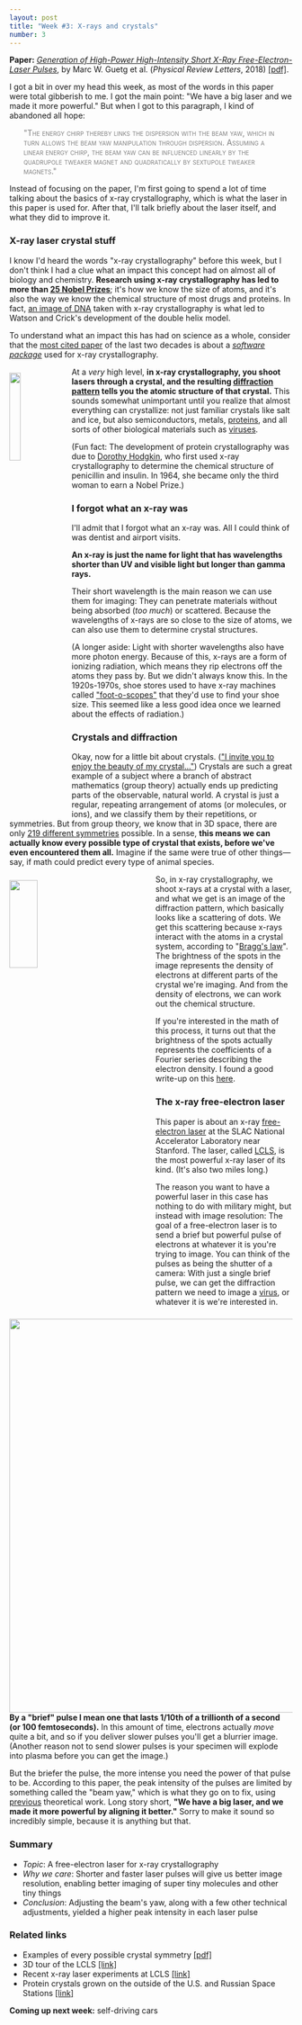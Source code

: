 ```yaml
---
layout: post
title: "Week #3: X-rays and crystals"
number: 3
---
```


__Paper:__ [_Generation of High-Power High-Intensity Short X-Ray Free-Electron-Laser Pulses_](https://doi.org/10.1103/PhysRevLett.120.014801), by Marc W. Guetg et al. (_Physical Review Letters_, 2018) [[pdf]](http://sci-hub.tw/10.1103/PhysRevLett.120.014801).

I got a bit in over my head this week, as most of the words in this paper were total gibberish to me. I got the main point: "We have a big laser and we made it more powerful." But when I got to this paragraph, I kind of abandoned all hope:

<p style="color: #808080; font-variant: small-caps; margin-left: 5%; margin-right: 5%;">"The energy chirp thereby links the dispersion with the beam yaw, which in turn allows the beam yaw manipulation through dispersion. Assuming a linear energy chirp, the beam yaw can be influenced linearly by the quadrupole tweaker magnet and quadratically by sextupole tweaker magnets."</p>

Instead of focusing on the paper, I'm first going to spend a lot of time talking about the basics of x-ray crystallography, which is what the laser in this paper is used for. After that, I'll talk briefly about the laser itself, and what they did to improve it.

### X-ray laser crystal stuff

I know I'd heard the words "x-ray crystallography" before this week, but I don't think I had a clue what an impact this concept had on almost all of biology and chemistry. __Research using x-ray crystallography has led to more than [25 Nobel Prizes](https://en.wikipedia.org/wiki/X-ray_crystallography#Nobel_Prizes_involving_X-ray_crystallography)__; it's how we know the size of atoms, and it's also the way we know the chemical structure of most drugs and proteins. In fact, [an image of DNA](https://en.wikipedia.org/wiki/Photo_51) taken with x-ray crystallography is what led to Watson and Crick's development of the double helix model.

<!-- <img src="{{ site.baseurl }}/public/images/week3/dna.jpg" style="width: 20%; min-width: 100px; float: left; margin-right: 5px;"> -->
<!-- By Source (WP:NFCC#4), Fair use, https://en.wikipedia.org/w/index.php?curid=38068629 -->

To understand what an impact this has had on science as a whole, consider that the [most cited paper](https://www.nature.com/news/the-top-100-papers-1.16224#/alternative) of the last two decades is about a [_software package_](http://scripts.iucr.org/cgi-bin/paper?S0108767307043930) used for x-ray crystallography.

<img src="{{ site.baseurl }}/public/images/week3/xray.jpg" style="width: 20%; min-width: 100px; float: left; margin-top: 10px; margin-right: 10px;">
<!-- By Jeff Dahl - Own work, CC BY-SA 3.0, https://commons.wikimedia.org/w/index.php?curid=3020011 -->

At a _very_ high level, __in x-ray crystallography, you shoot lasers through a crystal, and the resulting [diffraction pattern](https://en.wikipedia.org/wiki/X-ray#/media/File:X-ray_diffraction_pattern_3clpro.jpg) tells you the atomic structure of that crystal.__ This sounds somewhat unimportant until you realize that almost everything can crystallize: not just familiar crystals like salt and ice, but also semiconductors, metals, [proteins](https://en.wikipedia.org/wiki/Protein_crystallization), and all sorts of other biological materials such as [viruses](https://www.ncbi.nlm.nih.gov/pubmed/23737050).

(Fun fact: The development of protein crystallography was due to [Dorothy Hodgkin](https://en.wikipedia.org/wiki/Dorothy_Hodgkin), who first used x-ray crystallography to determine the chemical structure of penicillin and insulin. In 1964, she became only the third woman to earn a Nobel Prize.)

### I forgot what an x-ray was

I'll admit that I forgot what an x-ray was. All I could think of was dentist and airport visits.

__An x-ray is just the name for light that has wavelengths shorter than UV and visible light but longer than gamma rays.__

Their short wavelength is the main reason we can use them for imaging: They can penetrate materials without being absorbed (*too much*) or scattered. Because the wavelengths of x-rays are so close to the size of atoms, we can also use them to determine crystal structures. 

(A longer aside: Light with shorter wavelengths also have more photon energy. Because of this, x-rays are a form of ionizing radiation, which means they rip electrons off the atoms they pass by. But we didn't always know this. In the 1920s-1970s, shoe stores used to have x-ray machines called ["foot-o-scopes"](https://en.wikipedia.org/wiki/Shoe-fitting_fluoroscope) that they'd use to find your shoe size. This seemed like a less good idea once we learned about the effects of radiation.)

### Crystals and diffraction

Okay, now for a little bit about crystals. (["I invite you to enjoy the beauty of my crystal..."](https://youtu.be/eIAkWaQi0AE?t=6m05s)) Crystals are such a great example of a subject where a branch of abstract mathematics (group theory) actually ends up predicting parts of the observable, natural world. A crystal is just a regular, repeating arrangement of atoms (or molecules, or ions), and we classify them by their repetitions, or symmetries. But from group theory, we know that in 3D space, there are only [219 different symmetries](https://en.wikipedia.org/wiki/Space_group) possible. In a sense, __this means we can actually know every possible type of crystal that exists, before we've even encountered them all.__ Imagine if the same were true of other things&mdash;say, if math could predict every type of animal species.

<img src="{{ site.baseurl }}/public/images/week3/diagram.png" style="width: 20%; min-width: 250px; float: left; margin-top: 10px; margin-right: 10px;">
<!-- Cite this! -->

So, in x-ray crystallography, we shoot x-rays at a crystal with a laser, and what we get is an image of the diffraction pattern, which basically looks like a scattering of dots. We get this scattering because x-rays interact with the atoms in a crystal system, according to "[Bragg's law](https://en.wikipedia.org/wiki/Bragg%27s_law)". The brightness of the spots in the image represents the density of electrons at different parts of the crystal we're imaging. And from the density of electrons, we can work out the chemical structure.

If you're interested in the math of this process, it turns out that the brightness of the spots actually represents the coefficients of a Fourier series describing the electron density. I found a good write-up on this [here](http://www.ams.org/samplings/feature-column/fc-2011-10).

### The x-ray free-electron laser

This paper is about an x-ray [free-electron laser](https://en.wikipedia.org/wiki/Free-electron_laser) at the SLAC National Accelerator Laboratory near Stanford. The laser, called [LCLS](https://lcls.slac.stanford.edu/overview), is the most powerful x-ray laser of its kind. (It's also two miles long.)

<img src="{{ site.baseurl }}/public/images/week3/lcls_aerial.jpg" style="width: 700px; float: left; margin-right: 10px;">
<!-- Cite this! -->

The reason you want to have a powerful laser in this case has nothing to do with military might, but instead with image resolution: The goal of a free-electron laser is to send a brief but powerful pulse of electrons at whatever it is you're trying to image. You can think of the pulses as being the shutter of a camera: With just a single brief pulse, we can get the diffraction pattern we need to image a [virus](https://www.ncbi.nlm.nih.gov/pmc/articles/PMC4038304/), or whatever it is we're interested in.

__By a "brief" pulse I mean one that lasts 1/10th of a trillionth of a second (or 100 femtoseconds).__ In this amount of time, electrons actually _move_ quite a bit, and so if you deliver slower pulses you'll get a blurrier image. (Another reason not to send slower pulses is your specimen will explode into plasma before you can get the image.)

But the briefer the pulse, the more intense you need the power of that pulse to be. According to this paper, the peak intensity of the pulses are limited by something called the "beam yaw," which is what they go on to fix, using [previous](https://journals.aps.org/prab/abstract/10.1103/PhysRevSTAB.18.030701) theoretical work. Long story short, __"We have a big laser, and we made it more powerful by aligning it better."__ Sorry to make it sound so incredibly simple, because it is anything but that.

### Summary

- _Topic_: A free-electron laser for x-ray crystallography
- _Why we care_: Shorter and faster laser pulses will give us better image resolution, enabling better imaging of super tiny molecules and other tiny things
- _Conclusion_: Adjusting the beam's yaw, along with a few other technical adjustments, yielded a higher peak intensity in each laser pulse

### Related links

- Examples of every possible crystal symmetry [[pdf]](https://crystalsymmetry.files.wordpress.com/2014/11/poster_230_the_space_group_list_project_230_dina0_c.pdf)
- 3D tour of the LCLS [[link]](https://my.matterport.com/show/?m=YudBtDqUACB)
- Recent x-ray laser experiments at LCLS [[link]](https://twitter.com/i/moments/939194817594122245)
- Protein crystals grown on the outside of the U.S. and Russian Space Stations [[link]](https://en.wikipedia.org/wiki/File:Protein_crystals_grown_in_space.jpg)

__Coming up next week:__ self-driving cars
